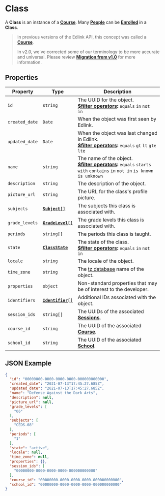 # Class
A **Class** is an instance of a **[Course](course)**.
Many **[People](person)** can be **[Enrolled](enrollment)** in a **Class**.

> In previous versions of the Edlink API, this concept was called a **[Course](course)**.
> 
> In v2.0, we've corrected some of our terminology to be more accurate and universal.
> Please review **[Migration from v1.0](../../migration)** for more information.

## Properties
| Property | Type | Description |
| -------- | ---- | ----------- |
| `id` | `string` | The UUID for the object.<br/>**[$filter operators](../../../../guides/v2.0/filtering-results):** `equals` `in` `not in` |
| `created_date` | `Date` | When the object was first seen by Edlink. |
| `updated_date` | `Date` | When the object was last changed in Edlink.<br/>**[$filter operators](../../../../guides/v2.0/filtering-results):** `equals` `gt` `lt` `gte` `lte` |
| `name` | `string` | The name of the object.<br/>**[$filter operators](../../../../guides/v2.0/filtering-results):** `equals` `starts with` `contains` `in` `not in` `is known` `is unknown`  |
| `description` | `string` | The description of the object. |
| `picture_url` | `string` | The URL for the class's profile picture. |
| `subjects` | **[`Subject[]`](enums/subject)** | The subjects this class is associated with. |
| `grade_levels` | **[`GradeLevel[]`](enums/grade-level)** | The grade levels this class is associated with. |
| `periods` | `string[]` | The periods this class is taught. |
| `state` | **[`ClassState`](enums/class-state)** | The state of the class.<br/>**[$filter operators](../../../../guides/v2.0/filtering-results):** `equals` `in` `not in` |
| `locale` | `string` | The locale of the object. |
| `time_zone` | `string` | The [tz database](https://en.wikipedia.org/wiki/List_of_tz_database_time_zones) name of the object. |
| `properties` | `object` | Non-standard properties that may be of interest to the developer. |
| `identifiers` | **[`Identifier[]`](identifier)** | Additional IDs associated with the object. |
| `session_ids` | `string[]` | The UUIDs of the associated **[Sessions](session)**. |
| `course_id` | `string` | The UUID of the associated **[Course](course)**. |
| `school_id` | `string` | The UUID of the associated **[School](school)**. |

## JSON Example
```json
{
  "id": "00000000-0000-0000-0000-000000000000",
  "created_date": "2021-07-13T17:45:27.685Z",
  "updated_date": "2021-07-13T17:45:27.685Z",
  "name": "Defense Against the Dark Arts",
  "description": null,
  "picture_url": null,
  "grade_levels": [
    "06"
  ],
  "subjects": [
    "CEDS.08"
  ],
  "periods": [
    "1"
  ],
  "state": "active",
  "locale": null,
  "time_zone": null,
  "properties": {},
  "session_ids": [
    "00000000-0000-0000-0000-000000000000"
  ],
  "course_id": "00000000-0000-0000-0000-000000000000",
  "school_id": "00000000-0000-0000-0000-000000000000"
}
```
